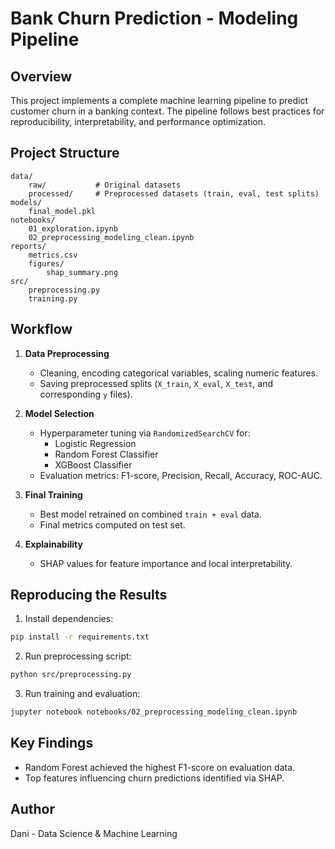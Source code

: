 # Bank Churn Prediction - Modeling Pipeline

## Overview
This project implements a complete machine learning pipeline to predict customer churn in a banking context. 
The pipeline follows best practices for reproducibility, interpretability, and performance optimization.

## Project Structure
```
data/
    raw/           # Original datasets
    processed/     # Preprocessed datasets (train, eval, test splits)
models/
    final_model.pkl
notebooks/
    01_exploration.ipynb
    02_preprocessing_modeling_clean.ipynb
reports/
    metrics.csv
    figures/
        shap_summary.png
src/
    preprocessing.py
    training.py
```

## Workflow
1. **Data Preprocessing**  
   - Cleaning, encoding categorical variables, scaling numeric features.
   - Saving preprocessed splits (`X_train`, `X_eval`, `X_test`, and corresponding `y` files).

2. **Model Selection**  
   - Hyperparameter tuning via `RandomizedSearchCV` for:
     - Logistic Regression
     - Random Forest Classifier
     - XGBoost Classifier
   - Evaluation metrics: F1-score, Precision, Recall, Accuracy, ROC-AUC.

3. **Final Training**  
   - Best model retrained on combined `train + eval` data.
   - Final metrics computed on test set.

4. **Explainability**  
   - SHAP values for feature importance and local interpretability.

## Reproducing the Results
1. Install dependencies:
```bash
pip install -r requirements.txt
```
2. Run preprocessing script:
```bash
python src/preprocessing.py
```
3. Run training and evaluation:
```bash
jupyter notebook notebooks/02_preprocessing_modeling_clean.ipynb
```

## Key Findings
- Random Forest achieved the highest F1-score on evaluation data.
- Top features influencing churn predictions identified via SHAP.

## Author
Dani - Data Science & Machine Learning
